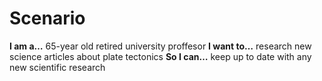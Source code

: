 # Scenario

**I am a…** 65-year old retired university proffesor
**I want to…** research new science articles about plate tectonics 
**So I can…** keep up to date with any new scientific research